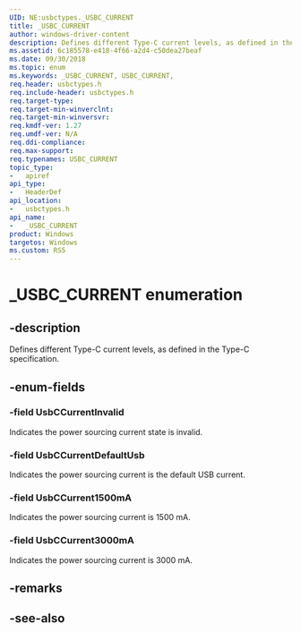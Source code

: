 ```yaml
---
UID: NE:usbctypes._USBC_CURRENT
title: _USBC_CURRENT
author: windows-driver-content
description: Defines different Type-C current levels, as defined in the Type-C specification.
ms.assetid: 6c185578-e418-4f66-a2d4-c50dea27beaf
ms.date: 09/30/2018
ms.topic: enum
ms.keywords: _USBC_CURRENT, USBC_CURRENT, 
req.header: usbctypes.h
req.include-header: usbctypes.h
req.target-type:
req.target-min-winverclnt:
req.target-min-winversvr:
req.kmdf-ver: 1.27
req.umdf-ver: N/A
req.ddi-compliance:
req.max-support:
req.typenames: USBC_CURRENT
topic_type: 
-	apiref
api_type: 
-	HeaderDef
api_location: 
-	usbctypes.h
api_name: 
-	_USBC_CURRENT
product: Windows
targetos: Windows
ms.custom: RS5
---
```


# _USBC_CURRENT enumeration

## -description
Defines different Type-C current levels, as defined in the Type-C specification.


## -enum-fields

### -field UsbCCurrentInvalid 
Indicates the power sourcing current state is invalid.

### -field UsbCCurrentDefaultUsb 
Indicates the power sourcing current is the default USB current.

### -field UsbCCurrent1500mA 
Indicates the power sourcing current is 1500 mA.

### -field UsbCCurrent3000mA 
Indicates the power sourcing current is 3000 mA.

## -remarks

## -see-also
